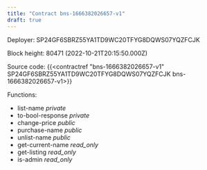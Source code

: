 ```yaml
---
title: "Contract bns-1666382026657-v1"
draft: true
---
```

Deployer: SP24GF6SBRZ55YA1TD9WC20TFYG8DQWS07YQZFCJK


 



Block height: 80471 (2022-10-21T20:15:50.000Z)

Source code: {{<contractref "bns-1666382026657-v1" SP24GF6SBRZ55YA1TD9WC20TFYG8DQWS07YQZFCJK bns-1666382026657-v1>}}

Functions:

* list-name _private_
* to-bool-response _private_
* change-price _public_
* purchase-name _public_
* unlist-name _public_
* get-current-name _read_only_
* get-listing _read_only_
* is-admin _read_only_
